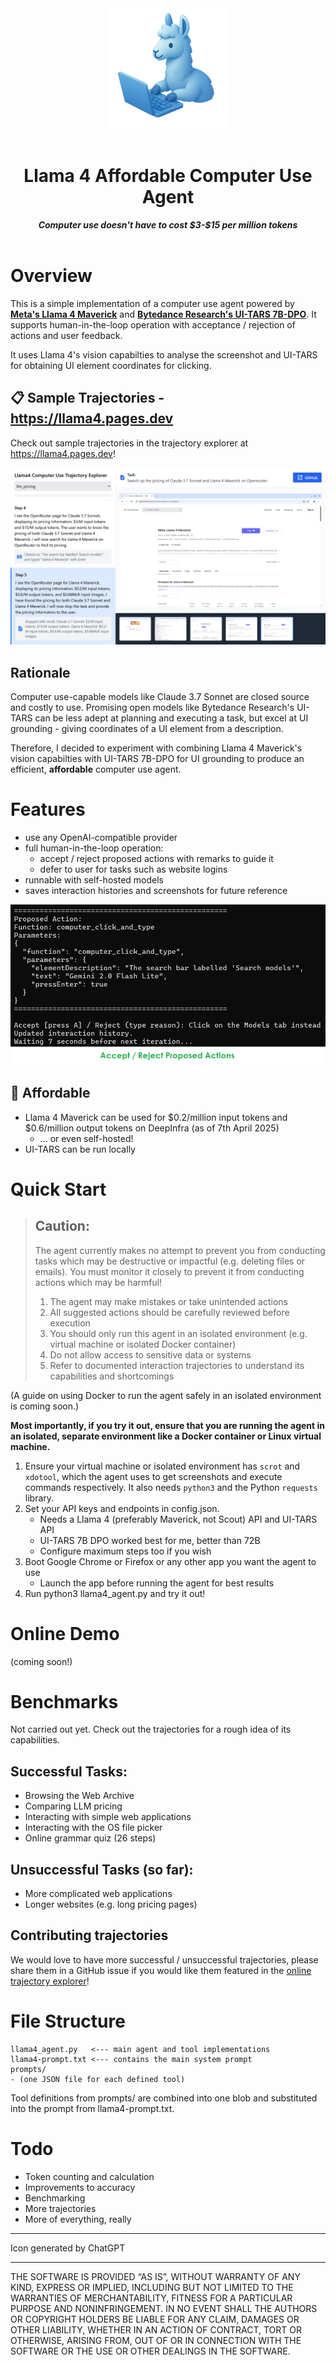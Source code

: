 <div align="center"> <img src="img/icon.png" width="192"/> </div>

<br>

<h1 align="center">
Llama 4 Affordable Computer Use Agent
</h1>

<center>
<b><i>Computer use doesn't have to cost $3-$15 per million tokens</i></b>
</center>

<br>

# Overview

This is a simple implementation of a computer use agent powered by [**Meta's Llama 4 Maverick**](https://ai.meta.com/blog/llama-4-multimodal-intelligence/) and [**Bytedance Research's UI-TARS 7B-DPO**](https://github.com/bytedance/UI-TARS). It supports human-in-the-loop operation with acceptance / rejection of actions and user feedback.

It uses Llama 4's vision capabilties to analyse the screenshot and UI-TARS for obtaining UI element coordinates for clicking.

## 📋 Sample Trajectories - https://llama4.pages.dev

Check out sample trajectories in the trajectory explorer at https://llama4.pages.dev!

![Image of the trajectory explorer](img/explorer.png)

## Rationale

Computer use-capable models like Claude 3.7 Sonnet are closed source and costly to use. Promising open models like Bytedance Research's UI-TARS can be less adept at planning and executing a task, but excel at UI grounding - giving coordinates of a UI element from a description.

Therefore, I decided to experiment with combining Llama 4 Maverick's vision capabilties with UI-TARS 7B-DPO for UI grounding to produce an efficient, **affordable** computer use agent.

# Features

- use any OpenAI-compatible provider
- full human-in-the-loop operation:
  - accept / reject proposed actions with remarks to guide it
  - defer to user for tasks such as website logins
- runnable with self-hosted models
- saves interaction histories and screenshots for future reference

![Image of accepting or rejecting a proposed action](img/accept-reject.png)

## 🤑 Affordable
- Llama 4 Maverick can be used for $0.2/million input tokens and $0.6/million output tokens on DeepInfra (as of 7th April 2025)
  - ... or even self-hosted!
- UI-TARS can be run locally

# Quick Start

> ## **Caution:**
>
> The agent currently makes no attempt to prevent you from conducting tasks which may be destructive or impactful (e.g. deleting files or emails). You must monitor it closely to prevent it from conducting actions which may be harmful!
> 1. The agent may make mistakes or take unintended actions 
> 2. All suggested actions should be carefully reviewed before execution
> 3. You should only run this agent in an isolated environment (e.g. virtual machine or isolated Docker container)
> 4. Do not allow access to sensitive data or systems
> 5. Refer to documented interaction trajectories to understand its capabilities and shortcomings

(A guide on using Docker to run the agent safely in an isolated environment is coming soon.)

**Most importantly, if you try it out, ensure that you are running the agent in an isolated, separate environment like a Docker container or Linux virtual machine.**

1. Ensure your virtual machine or isolated environment has `scrot` and `xdotool`, which the agent uses to get screenshots and execute commands respectively. It also needs `python3` and the Python `requests` library.
2. Set your API keys and endpoints in config.json.
   - Needs a Llama 4 (preferably Maverick, not Scout) API and UI-TARS API
   - UI-TARS 7B DPO worked best for me, better than 72B
   - Configure maximum steps too if you wish
3. Boot Google Chrome or Firefox or any other app you want the agent to use
   - Launch the app before running the agent for best results
4. Run python3 llama4_agent.py and try it out!

# Online Demo

(coming soon!)

# Benchmarks

Not carried out yet. Check out the trajectories for a rough idea of its capabilities.

## Successful Tasks:
- Browsing the Web Archive
- Comparing LLM pricing
- Interacting with simple web applications
- Interacting with the OS file picker
- Online grammar quiz (26 steps)

## Unsuccessful Tasks (so far):
- More complicated web applications
- Longer websites (e.g. long pricing pages)

## Contributing trajectories
We would love to have more successful / unsuccessful trajectories, please share them in a GitHub issue if you would like them featured in the [online trajectory explorer](https://llama4.pages.dev)!

# File Structure

```
llama4_agent.py   <--- main agent and tool implementations
llama4-prompt.txt <--- contains the main system prompt
prompts/
- (one JSON file for each defined tool)
```

Tool definitions from prompts/ are combined into one blob and substituted into the prompt from llama4-prompt.txt.

# Todo

- Token counting and calculation
- Improvements to accuracy
- Benchmarking
- More trajectories
- More of everything, really

---

Icon generated by ChatGPT

---

THE SOFTWARE IS PROVIDED “AS IS”, WITHOUT WARRANTY OF ANY KIND, EXPRESS OR IMPLIED, INCLUDING BUT NOT LIMITED TO THE WARRANTIES OF MERCHANTABILITY, FITNESS FOR A PARTICULAR PURPOSE AND NONINFRINGEMENT. IN NO EVENT SHALL THE AUTHORS OR COPYRIGHT HOLDERS BE LIABLE FOR ANY CLAIM, DAMAGES OR OTHER LIABILITY, WHETHER IN AN ACTION OF CONTRACT, TORT OR OTHERWISE, ARISING FROM, OUT OF OR IN CONNECTION WITH THE SOFTWARE OR THE USE OR OTHER DEALINGS IN THE SOFTWARE.